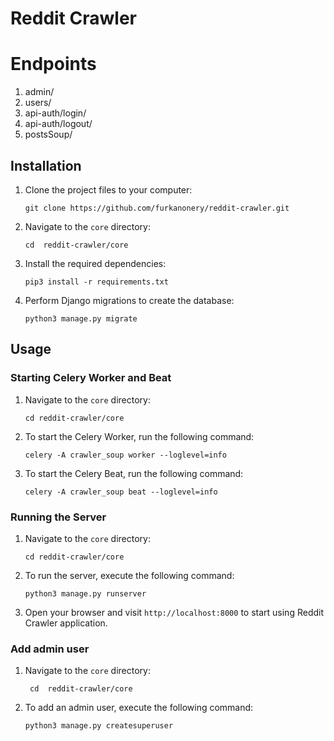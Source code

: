 # Reddit Crawler

# Endpoints
1. admin/ <br />
2. users/ <br />
3. api-auth/login/ <br />
4. api-auth/logout/ <br />
5. postsSoup/

## Installation

1. Clone the project files to your computer:

    ```
    git clone https://github.com/furkanonery/reddit-crawler.git
    ```

2. Navigate to the `core` directory:

    ```
    cd  reddit-crawler/core
    ```

3. Install the required dependencies:

    ```
    pip3 install -r requirements.txt
    ```

4. Perform Django migrations to create the database:

    ```
    python3 manage.py migrate
    ```

## Usage

### Starting Celery Worker and Beat

1. Navigate to the `core` directory:

    ```
    cd reddit-crawler/core
    ```

2. To start the Celery Worker, run the following command:

    ```
    celery -A crawler_soup worker --loglevel=info
    ```

3. To start the Celery Beat, run the following command:

    ```
    celery -A crawler_soup beat --loglevel=info
    ```

### Running the Server

1. Navigate to the `core` directory:

    ```
    cd reddit-crawler/core
    ```

2. To run the server, execute the following command:

    ```
    python3 manage.py runserver
    ```

3. Open your browser and visit `http://localhost:8000` to start using Reddit Crawler application.


### Add admin user

1. Navigate to the `core` directory:

    ```
     cd  reddit-crawler/core
    ```

2. To add an admin user, execute the following command:

    ```
    python3 manage.py createsuperuser
    ```

